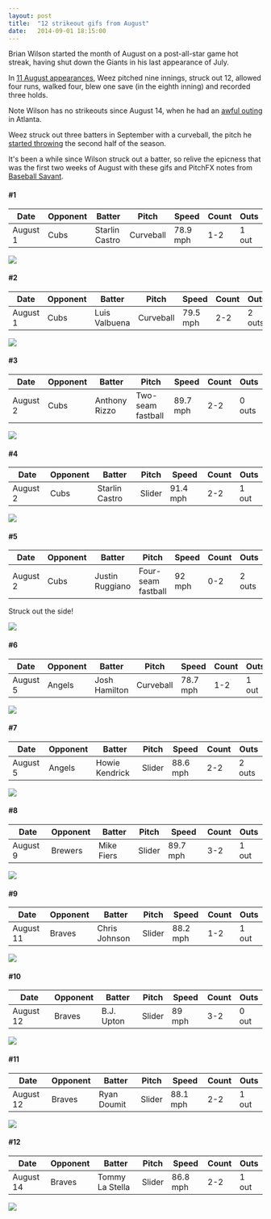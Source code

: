 ```yaml
---
layout: post
title:  "12 strikeout gifs from August"
date:   2014-09-01 18:15:00
---
```


Brian Wilson started the month of August on a post-all-star game hot streak, having shut down the Giants in his last appearance of July.

In [11 August appearances](http://www.baseball-reference.com/players/gl.cgi?id=wilsobr01&t=p&year=2014&share=1.24#374-384-sum:pitching_gamelogs), Weez pitched  nine innings, struck out 12, allowed four runs, walked four, blew one save (in the eighth inning) and recorded three holds.

Note Wilson has no strikeouts since August 14, when he had an [awful outing](http://mlb.mlb.com/mlb/gameday/index.jsp?gid=2014_08_14_lanmlb_atlmlb_1&mode=wrap&c_id=la#gid=2014_08_14_lanmlb_atlmlb_1&mode=recap&c_id=la) in Atlanta.

Weez struck out three batters in September with a curveball, the pitch he [started throwing](http://isbrianwilsonraging.com/games/2014/07/23/welcome.html) the second half of the season.

It's been a while since Wilson struck out a batter, so relive the epicness that was the first two weeks of August with these gifs and PitchFX notes from [Baseball Savant](http://baseballsavant.com/pitchfx_search.php?hfPT=&hfZ=&hfGT=R%7C&hfPR=&hfAB=28%7C29%7C&ddlStadium=&hfBB=&hfHL=&pid%5B%5D=451216&hfCount=&ddlYear=2014&ddlPlayer=pitcher&ddlMin=0&ddlPitcherHand=&ddlBatterHand=&ddlVGT=&ddlVLT=&ddlDistGT=&ddlDistLT=&txtAngleGT=&txtAngleLT=&txtGameDateGT=2014-08-01&txtGameDateLT=2014-08-31&ddlTeam=&ddlPosition=&hfRO=&ddlHomeRoad=&hfIN=&hfOT=&ddlGroupBy=name&ddlSort=desc&ddlMinABs=0&ddlSBSuccess=&txtPx1=&txtPx2=&txtPz1=&txtPz2=&ddlRPXGT_ft=&ddlRPXGT_in=&ddlRPXLT_ft=&ddlRPXLT_in=&ddlRPYGT_ft=&ddlRPYGT_in=&ddlRPYLT_ft=&ddlRPYLT_in=&txtBAGT=&txtBALT=&txtBLGT=&txtBLLT=&txtSRGT=&txtSRLT=&txtSDGT=&txtSDLT=#results).

<h4>#1</h4>
<table>
	<thead>
		<th>Date</th>
		<th>Opponent</th>
		<th>Batter</th>
		<th>Pitch</th>
		<th>Speed</th>
		<th>Count</th>
		<th>Outs</th>
	</thead>
	<tbody>
		<td>August 1</td>
		<td>Cubs</td>
		<td>Starlin Castro</td>
		<td>Curveball</td>
		<td>78.9 mph</td>
		<td>1-2</td>
		<td>1 out</td>
	</tbody>
</table>

<img src="http://isbrianwilsonraging.com/post-assets/2014-09-01-aug-strikeouts/1.gif"/>

<h4>#2</h4>
<table>
	<thead>
		<th>Date</th>
		<th>Opponent</th>
		<th>Batter</th>
		<th>Pitch</th>
		<th>Speed</th>
		<th>Count</th>
		<th>Outs</th>
	</thead>
	<tbody>
		<td>August 1</td>
		<td>Cubs</td>
		<td>Luis Valbuena</td>
		<td>Curveball</td>
		<td>79.5 mph</td>
		<td>2-2</td>
		<td>2 outs</td>
	</tbody>
</table>

<img src="http://isbrianwilsonraging.com/post-assets/2014-09-01-aug-strikeouts/2.gif"/>

<h4>#3</h4>
<table>
	<thead>
		<th>Date</th>
		<th>Opponent</th>
		<th>Batter</th>
		<th>Pitch</th>
		<th>Speed</th>
		<th>Count</th>
		<th>Outs</th>
	</thead>
	<tbody>
		<td>August 2</td>
		<td>Cubs</td>
		<td>Anthony Rizzo</td>
		<td>Two-seam fastball</td>
		<td>89.7 mph</td>
		<td>2-2</td>
		<td>0 outs</td>
	</tbody>
</table>

<img src="http://isbrianwilsonraging.com/post-assets/2014-09-01-aug-strikeouts/3.gif"/>

<h4>#4</h4>
<table>
	<thead>
		<th>Date</th>
		<th>Opponent</th>
		<th>Batter</th>
		<th>Pitch</th>
		<th>Speed</th>
		<th>Count</th>
		<th>Outs</th>
	</thead>
	<tbody>
		<td>August 2</td>
		<td>Cubs</td>
		<td>Starlin Castro</td>
		<td>Slider</td>
		<td>91.4 mph</td>
		<td>2-2</td>
		<td>1 out</td>
	</tbody>
</table>

<img src="http://isbrianwilsonraging.com/post-assets/2014-09-01-aug-strikeouts/4.gif"/>

<h4>#5</h4>
<table>
	<thead>
		<th>Date</th>
		<th>Opponent</th>
		<th>Batter</th>
		<th>Pitch</th>
		<th>Speed</th>
		<th>Count</th>
		<th>Outs</th>
	</thead>
	<tbody>
		<td>August 2</td>
		<td>Cubs</td>
		<td>Justin Ruggiano</td>
		<td>Four-seam fastball</td>
		<td>92 mph</td>
		<td>0-2</td>
		<td>2 outs</td>
	</tbody>
</table>

Struck out the side!

<img src="http://isbrianwilsonraging.com/post-assets/2014-09-01-aug-strikeouts/5.gif"/>

<h4>#6</h4>
<table>
	<thead>
		<th>Date</th>
		<th>Opponent</th>
		<th>Batter</th>
		<th>Pitch</th>
		<th>Speed</th>
		<th>Count</th>
		<th>Outs</th>
	</thead>
	<tbody>
		<td>August 5</td>
		<td>Angels</td>
		<td>Josh Hamilton</td>
		<td>Curveball</td>
		<td>78.7 mph</td>
		<td>1-2</td>
		<td>1 out</td>
	</tbody>
</table>

<img src="http://isbrianwilsonraging.com/post-assets/2014-09-01-aug-strikeouts/6.gif"/>

<h4>#7</h4>
<table>
	<thead>
		<th>Date</th>
		<th>Opponent</th>
		<th>Batter</th>
		<th>Pitch</th>
		<th>Speed</th>
		<th>Count</th>
		<th>Outs</th>
	</thead>
	<tbody>
		<td>August 5</td>
		<td>Angels</td>
		<td>Howie Kendrick</td>
		<td>Slider</td>
		<td>88.6 mph</td>
		<td>2-2</td>
		<td>2 outs</td>
	</tbody>
</table>

<img src="http://isbrianwilsonraging.com/post-assets/2014-09-01-aug-strikeouts/7.gif"/>

<h4>#8</h4>
<table>
	<thead>
		<th>Date</th>
		<th>Opponent</th>
		<th>Batter</th>
		<th>Pitch</th>
		<th>Speed</th>
		<th>Count</th>
		<th>Outs</th>
	</thead>
	<tbody>
		<td>August 9</td>
		<td>Brewers</td>
		<td>Mike Fiers</td>
		<td>Slider</td>
		<td>89.7 mph</td>
		<td>3-2</td>
		<td>1 out</td>
	</tbody>
</table>

<img src="http://isbrianwilsonraging.com/post-assets/2014-09-01-aug-strikeouts/8.gif"/>

<h4>#9</h4>
<table>
	<thead>
		<th>Date</th>
		<th>Opponent</th>
		<th>Batter</th>
		<th>Pitch</th>
		<th>Speed</th>
		<th>Count</th>
		<th>Outs</th>
	</thead>
	<tbody>
		<td>August 11</td>
		<td>Braves</td>
		<td>Chris Johnson</td>
		<td>Slider</td>
		<td>88.2 mph</td>
		<td>1-2</td>
		<td>1 out</td>
	</tbody>
</table>

<img src="http://isbrianwilsonraging.com/post-assets/2014-09-01-aug-strikeouts/9.gif"/>

<h4>#10</h4>
<table>
	<thead>
		<th>Date</th>
		<th>Opponent</th>
		<th>Batter</th>
		<th>Pitch</th>
		<th>Speed</th>
		<th>Count</th>
		<th>Outs</th>
	</thead>
	<tbody>
		<td>August 12</td>
		<td>Braves</td>
		<td>B.J. Upton</td>
		<td>Slider</td>
		<td>89 mph</td>
		<td>3-2</td>
		<td>0 out</td>
	</tbody>
</table>

<img src="http://isbrianwilsonraging.com/post-assets/2014-09-01-aug-strikeouts/10.gif"/>

<h4>#11</h4>
<table>
	<thead>
		<th>Date</th>
		<th>Opponent</th>
		<th>Batter</th>
		<th>Pitch</th>
		<th>Speed</th>
		<th>Count</th>
		<th>Outs</th>
	</thead>
	<tbody>
		<td>August 12</td>
		<td>Braves</td>
		<td>Ryan Doumit</td>
		<td>Slider</td>
		<td>88.1 mph</td>
		<td>2-2</td>
		<td>1 out</td>
	</tbody>
</table>

<img src="http://isbrianwilsonraging.com/post-assets/2014-09-01-aug-strikeouts/11.gif"/>

<h4>#12</h4>
<table>
	<thead>
		<th>Date</th>
		<th>Opponent</th>
		<th>Batter</th>
		<th>Pitch</th>
		<th>Speed</th>
		<th>Count</th>
		<th>Outs</th>
	</thead>
	<tbody>
		<td>August 14</td>
		<td>Braves</td>
		<td>Tommy La Stella</td>
		<td>Slider</td>
		<td>86.8 mph</td>
		<td>2-2</td>
		<td>1 out</td>
	</tbody>
</table>

<img src="http://isbrianwilsonraging.com/post-assets/2014-09-01-aug-strikeouts/12.gif"/>